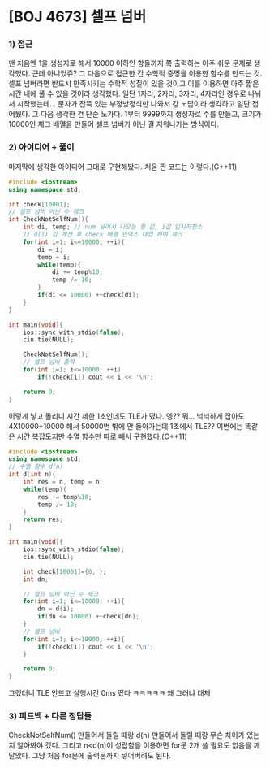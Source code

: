 [BOJ 4673] 셀프 넘버
======================

### 1) 접근
맨 처음엔 1을 생성자로 해서 10000 이하인 항들까지 쭉 출력하는 아주 쉬운 문제로 생각했다. 근데 아니었쥬?
그 다음으로 접근한 건 수학적 증명을 이용한 함수를 만드는 것. 셀프 넘버라면 반드시 만족시키는 수학적 성질이 있을 것이고 이를 이용하면 아주 짧은 시간 내에 풀 수 있을 것이라 생각했다. 일단 1자리, 2자리, 3자리, 4자리인 경우로 나눠서 시작했는데… 문자가 잔뜩 있는 부정방정식만 나와서 걍 노답이라 생각하고 일단 접어뒀다.
그 다음 생각한 건 단순 노가다. 1부터 9999까지 생성자로 수를 만들고, 크기가 10000인 체크 배열을 만들어 셀프 넘버가 아닌 걸 지워나가는 방식이다.

### 2) 아이디어 + 풀이
마지막에 생각한 아이디어 그대로 구현해봤다.
처음 짠 코드는 이렇다.(C++11)

```c++
#include <iostream>
using namespace std;

int check[10001];
// 셀프 넘버 아닌 수 체크
int CheckNotSelfNum(){
    int di, temp; // num 넣어서 나오는 항 값, i값 임시저장소
    // d(i) 값 계산 후 check 배열 인덱스 대입 하여 체크
    for(int i=1; i<=10000; ++i){
        di = i;
        temp = i;
        while(temp){
            di += temp%10;
            temp /= 10;
        }
        if(di <= 10000) ++check[di];
    }
}

int main(void){
    ios::sync_with_stdio(false);
    cin.tie(NULL);

    CheckNotSelfNum();
    // 셀프 넘버 출력
    for(int i=1; i<=10000; ++i)
        if(!check[i]) cout << i << '\n';

    return 0;
}
```

이렇게 넣고 돌리니 시간 제한 1초인데도 TLE가 떴다. 엥?? 뭐… 넉넉하게 잡아도 4X10000+10000 해서 50000번 밖에 안 돌아가는데 1초에서 TLE??
이번에는 똑같은 시간 복잡도지만 수열 함수만 따로 빼서 구현했다.(C++11)

```c++
#include <iostream>
using namespace std;
// 수열 함수 d(n)
int d(int n){
    int res = n, temp = n;
    while(temp){
        res += temp%10;
        temp /= 10;
    }
    return res;
}

int main(void){
    ios::sync_with_stdio(false);
    cin.tie(NULL);

    int check[10001]={0, };
    int dn;

    // 셀프 넘버 아닌 수 체크
    for(int i=1; i<=10000; ++i){
        dn = d(i);
        if(dn <= 10000) ++check[dn];
    }
    // 셀프 넘버 
    for(int i=1; i<=10000; ++i){
        if(!check[i]) cout << i << '\n';
    }

    return 0;
}
```

그랬더니 TLE 안뜨고 실행시간 0ms 떴다 ㅋㅋㅋㅋㅋ 왜 그러냐 대체

### 3) 피드백 + 다른 정답들
CheckNotSelfNum() 만들어서 돌릴 때랑 d(n) 만들어서 돌릴 때랑 무슨 차이가 있는지 알아봐야 겠다.
그리고 n<d(n)이 성립함을 이용하면 for문 2개 쓸 필요도 없음을 깨달았다. 그냥 처음 for문에 출력문까지 넣어버려도 된다.
